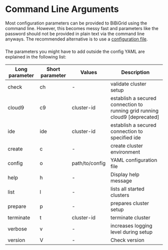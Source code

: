 # Command Line Arguments
Most configuration parameters can be provided to BiBiGrid using the command line. 
However, this becomes messy fast and parameters like the password should not be 
provided in plain text via the command line anyways. 
The recommended alternative is to use a [configuration file](CONFIGURATION_SCHEMA.md).

### 
The parameters you might have to add outside the config YAML are explained in the following list:

| Long parameter | Short parameter | Values           | Description                        |
|----------------|-----------------|------------------|------------------------------------|
| check          | ch              | -                | validate cluster setup             |
| cloud9         | c9              | cluster-id       | establish a secured connection to running grid running cloud9 [deprecated] |
| ide            | ide             | cluster-id       | establish a secured connection to specified ide |
| create         | c               | -                | create cluster environment         |
| config         | o               | path/to/config   | YAML configuration file            |
| help           | h               | -                | Display help message               |
| list           | l               | -                | lists all started clusters         |
| prepare        | p               | -                | prepares cluster setup             |
| terminate      | t               | cluster-id       | terminate cluster                  |
| verbose        | v               | -                | increases logging level during setup |
| version        | V               | -                | Check version                      |